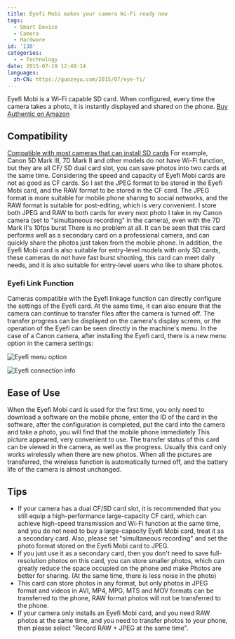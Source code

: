 ```yaml
---
title: Eyefi Mobi makes your camera Wi-Fi ready now
tags:
  - Smart Device
  - Camera
  - Hardware
id: '138'
categories:
  - - Technology
date: 2015-07-19 12:40:14
languages:
  zh-CN: https://guozeyu.com/2015/07/eye-fi/
---
```


Eyefi Mobi is a Wi-Fi capable SD card. When configured, every time the camera takes a photo, it is instantly displayed and shared on the phone. [Buy Authentic on Amazon](https://www.amazon.com/gp/product/B00CS4WPD6?tag=ze3kr-23)
<!-- more -->
## Compatibility

[Compatible with most cameras that can install SD cards](http://www.eyefi.com/cameras) For example, Canon 5D Mark III, 7D Mark II and other models do not have Wi-Fi function, but they are all CF/ SD dual card slot, you can save photos into two cards at the same time. Considering the speed and capacity of Eyefi Mobi cards are not as good as CF cards. So I set the JPEG format to be stored in the Eyefi Mobi card, and the RAW format to be stored in the CF card. The JPEG format is more suitable for mobile phone sharing to social networks, and the RAW format is suitable for post-editing, which is very convenient. I store both JPEG and RAW to both cards for every next photo I take in my Canon camera (set to "simultaneous recording" in the camera), even with the 7D Mark II's 10fps burst There is no problem at all. It can be seen that this card performs well as a secondary card on a professional camera, and can quickly share the photos just taken from the mobile phone. In addition, the Eyefi Mobi card is also suitable for entry-level models with only SD cards, these cameras do not have fast burst shooting, this card can meet daily needs, and it is also suitable for entry-level users who like to share photos.

### Eyefi Link Function

Cameras compatible with the Eyefi linkage function can directly configure the settings of the Eyefi card. At the same time, it can also ensure that the camera can continue to transfer files after the camera is turned off. The transfer progress can be displayed on the camera's display screen, or the operation of the Eyefi can be seen directly in the machine's menu. In the case of a Canon camera, after installing the Eyefi card, there is a new menu option in the camera settings:

![Eyefi menu option](/cdn-cgi/imagedelivery/6T-behmofKYLsxlrK0l_MQ/20a74974-b4a5-45b8-ff00-528ab4971000/large)

![Eyefi connection info](/cdn-cgi/imagedelivery/6T-behmofKYLsxlrK0l_MQ/cdf0a3ec-5783-4612-f8fb-33ee53ec3c00/large)

## Ease of Use

When the Eyefi Mobi card is used for the first time, you only need to download a software on the mobile phone, enter the ID of the card in the software, after the configuration is completed, put the card into the camera and take a photo, you will find that the mobile phone immediately This picture appeared, very convenient to use. The transfer status of this card can be viewed in the camera, as well as the progress. Usually this card only works wirelessly when there are new photos. When all the pictures are transferred, the wireless function is automatically turned off, and the battery life of the camera is almost unchanged.

## Tips

* If your camera has a dual CF/SD card slot, it is recommended that you still equip a high-performance large-capacity CF card, which can achieve high-speed transmission and Wi-Fi function at the same time, and you do not need to buy a large-capacity Eyefi Mobi card, treat it as a secondary card. Also, please set "simultaneous recording" and set the photo format stored on the Eyefi Mobi card to JPEG.
* If you just use it as a secondary card, then you don't need to save full-resolution photos on this card, you can store smaller photos, which can greatly reduce the space occupied on the phone and make Photos are better for sharing. (At the same time, there is less noise in the photo)
* This card can store photos in any format, but only photos in JPEG format and videos in AVI, MP4, MPG, MTS and MOV formats can be transferred to the phone, RAW format photos will not be transferred to the phone.
* If your camera only installs an Eyefi Mobi card, and you need RAW photos at the same time, and you need to transfer photos to your phone, then please select "Record RAW + JPEG at the same time".
